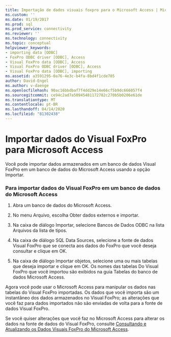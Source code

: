 ```yaml
---
title: Importação de dados visuais foxpro para o Microsoft Access | Microsoft Docs
ms.custom: ''
ms.date: 01/19/2017
ms.prod: sql
ms.prod_service: connectivity
ms.reviewer: ''
ms.technology: connectivity
ms.topic: conceptual
helpviewer_keywords:
- importing data [ODBC]
- FoxPro ODBC driver [ODBC], Access
- Visual FoxPro data [ODBC], Access
- Visual FoxPro ODBC driver [ODBC], Access
- Visual FoxPro data [ODBC], importing
ms.assetid: a3591295-0a76-4e3c-b4fa-8bd4f1cde705
author: David-Engel
ms.author: v-daenge
ms.openlocfilehash: 90ac16bbdbaf7f4dd29e14e66cf5b9dc666057f4
ms.sourcegitcommit: ce94c2ad7a50945481172782c270b5b0206e61de
ms.translationtype: MT
ms.contentlocale: pt-BR
ms.lasthandoff: 04/14/2020
ms.locfileid: "81302438"
---
```

# <a name="importing-visual-foxpro-data-into-microsoft-access"></a>Importar dados do Visual FoxPro para Microsoft Access
Você pode importar dados armazenados em um banco de dados Visual FoxPro em um banco de dados do Microsoft Access usando a opção Importar.  
  
### <a name="to-import-visual-foxpro-data-into-a-microsoft-access-database"></a>Para importar dados do Visual FoxPro em um banco de dados do Microsoft Access  
  
1.  Abra um banco de dados do Microsoft Access.  
  
2.  No menu Arquivo, escolha Obter dados externos e importar.  
  
3.  Na caixa de diálogo Importar, selecione Bancos de Dados ODBC na lista Arquivos da lista de tipos.  
  
4.  Na caixa de diálogo SQL Data Sources, selecione a fonte de dados Visual FoxPro que se conecta aos dados do FoxPro que você deseja consultar e clique em OK.  
  
5.  Na caixa de diálogo Importar objetos, selecione uma ou mais tabelas que deseja importar e clique em OK. Os nomes das tabelas Do Visual FoxPro que você importou são exibidos na guia Tabelas do banco de dados Microsoft Access.  
  
 Agora você pode usar o Microsoft Access para manipular os dados nas tabelas do Visual FoxPro importadas. Os dados que você importa são um instantâneo dos dados armazenados no Visual FoxPro; as alterações que você faz para dados importados não são enviadas de volta para a fonte de dados Visual FoxPro.  
  
 Se você quiser alterações que você faz no Microsoft Access para alterar os dados na fonte de dados do Visual FoxPro, consulte [Consultando e Atualizando os Dados Visuais FoxPro do Microsoft Access](../../odbc/microsoft/querying-and-updating-visual-foxpro-data-from-microsoft-access.md).
